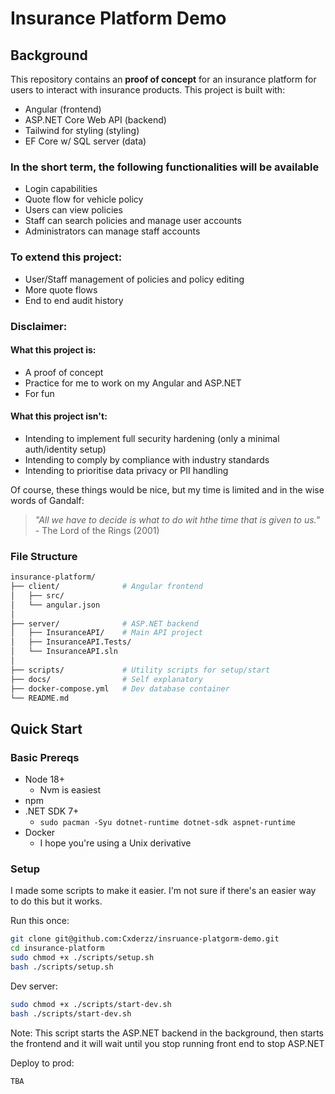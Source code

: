 # Insurance Platform Demo

## Background

This repository contains an **proof of concept** for an insurance platform for users to interact with insurance products. This project is built with:

- Angular (frontend)
- ASP.NET Core Web API (backend)
- Tailwind for styling (styling)
- EF Core w/ SQL server (data)

### In the short term, the following functionalities will be available

- Login capabilities
- Quote flow for vehicle policy
- Users can view policies
- Staff can search policies and manage user accounts
- Administrators can manage staff accounts

### To extend this project:

- User/Staff management of policies and policy editing
- More quote flows
- End to end audit history

### Disclaimer:

#### What this project is:

- A proof of concept
- Practice for me to work on my Angular and ASP.NET
- For fun

#### What this project isn't:

- Intending to implement full security hardening (only a minimal auth/identity setup)
- Intending to comply by compliance with industry standards
- Intending to prioritise data privacy or PII handling

Of course, these things would be nice, but my time is limited and in the wise words of Gandalf:

> _"All we have to decide is what to do wit hthe time that is given to us."_ - The Lord of the Rings (2001)

### File Structure

```bash
insurance-platform/
├── client/              # Angular frontend
│   ├── src/
│   └── angular.json
│
├── server/              # ASP.NET backend
│   ├── InsuranceAPI/    # Main API project
│   ├── InsuranceAPI.Tests/
│   └── InsuranceAPI.sln
│
├── scripts/             # Utility scripts for setup/start
├── docs/                # Self explanatory
├── docker-compose.yml   # Dev database container
└── README.md
```

## Quick Start

### Basic Prereqs

- Node 18+
  - Nvm is easiest
- npm
- .NET SDK 7+
  - `sudo pacman -Syu dotnet-runtime dotnet-sdk aspnet-runtime`
- Docker
  - I hope you're using a Unix derivative

### Setup

I made some scripts to make it easier. I'm not sure if there's an easier way to do this but it works.

Run this once:

```bash
git clone git@github.com:Cxderzz/insruance-platgorm-demo.git
cd insurance-platform
sudo chmod +x ./scripts/setup.sh
bash ./scripts/setup.sh
```

Dev server:

```bash
sudo chmod +x ./scripts/start-dev.sh
bash ./scripts/start-dev.sh
```

Note: This script starts the ASP.NET backend in the background, then starts the frontend and it will wait until you stop running front end to stop ASP.NET

Deploy to prod:

```
TBA
```
